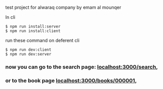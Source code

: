 test project for alwaraq company
by emam al mounqer

In cli

```console
$ npm run install:server
$ npm run install:client
```

run these command on deferent cli

```console
$ npm run dev:client
$ npm run dev:server
```

### now you can go to the search page: [localhost:3000/search](localhost:3000/search),

### or to the book page [localhost:3000/books/000001](localhost:3000/books/000001),
